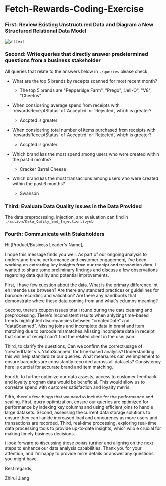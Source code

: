 # Fetch-Rewards-Coding-Exercise
 
### First: Review Existing Unstructured Data and Diagram a New Structured Relational Data Model
![alt text](image.png)

### Second: Write queries that directly answer predetermined questions from a business stakeholder

All queries that relate to the answers below in `./queries` please check. 

* What are the top 5 brands by receipts scanned for most recent month?

    * The top 5 brands are "Pepperidge Farm", "Prego", "Jell-O", "V8", "Cheetos"    

* When considering average spend from receipts with 'rewardsReceiptStatus’ of ‘Accepted’ or ‘Rejected’, which is greater?

    * Accpted is greater

* When considering total number of items purchased from receipts with 'rewardsReceiptStatus’ of ‘Accepted’ or ‘Rejected’, which is greater?

    * Accpted is greater

* Which brand has the most spend among users who were created within the past 6 months?

    *  Cracker Barrel Cheese

* Which brand has the most transactions among users who were created within the past 6 months?
    * Swanson

### Third: Evaluate Data Quality Issues in the Data Provided

The data preprocessing, injection, and evaluation can find in `./action/Data_Qulity_and_Injection.ipynb`

### Fourth: Communicate with Stakeholders

Hi [Product/Business Leader's Name],

I hope this message finds you well. As part of our ongoing analysis to understand brand performance and customer engagement, I’ve been working on extracting key insights from our receipt and transaction data. I wanted to share some preliminary findings and discuss a few observations regarding data quality and potential improvements.

First, I have few question about the data. What is the primary difference int eh intende use between? Are there any standard practices or guidelines for barcode recording and validation? Are there any handbooks that demonstrate where these data coming from and what's columns meaning? 

Second, there's coupon issues that I found during the data cleaning and preprocessing. There's Inconsistent results when anlyzing time-based trends highlighted discrepancies between "createdDate" and "dataScanned". Missing joins and incomplete data in brand and item matching due to barcode mismatches. Missing incomplete data in receipt that some of receipt can't find the related client in the user json.

Third, to clarify the questions, Can we confirm the correct usage of 'createdDate' v.s. 'dataScanned' for time-based analysis? Understanding this will help standardize our queries. What mearsures can we implement to ensure barcodes are consistantly recorded across all datasets? Consistency here is curcial for accurate brand and item matching. 

Fourth, to further optimize our data assests, access to customer feedback and loyalty program data would be beneficial. This would allow us to correlate spend with customer satisfaction and loyalty metris.

Fifth, there's few things that we need to include for the performance and scaling. First, query optimization, ensure our queries are optimized for performance by indexing key columns and using efficient joins to handle large datasets. Second, assessing the current data storage solutions to ensure they can hanlde increased load and concurency as more users and transactions are recorded. Third, real-time processing, exploring real-time data processing tools to provide up-to-date insights, which wilb e crucial for making timely business decisions. 

I look forward to discussing these points further and aligning on the next steps to enhance our data analysis capabilities. Thank you for your attention, and I’m happy to provide more details or answer any questions you might have.

Best regards,

Zhirui Jiang